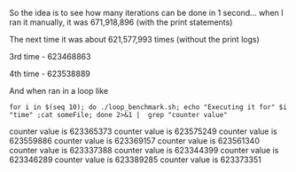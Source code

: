 So the idea is to see how many iterations can be done in 1 second... when I ran it manually, it was 671,918,896 (with the print statements)

The next time it was about 621,577,993 times (without the print logs)

3rd time - 623468863 

4th time - 623538889 

And when ran in a loop like

```
for i in $(seq 10); do ./loop_benchmark.sh; echo "Executing it for" $i "time" ;cat someFile; done 2>&1 |  grep "counter value"
```

counter value is 623365373
counter value is 623575249
counter value is 623559886
counter value is 623369157
counter value is 623561340
counter value is 623337388
counter value is 623344399
counter value is 623346289
counter value is 623389285
counter value is 623373351